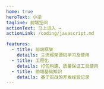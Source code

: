 ```yaml
---
home: true
heroText: 小梁
tagline: 前端空间
actionText: 马上进入 →
actionLink: /coding/javascript.md

features:
  - title: 前端框架
    details: 主流框架源码学习及使用
  - title: 工程化
    details: 打包构建、质量保证工具使用
  - title: 前端基础知识
    details: 基于实战的开发经验记录
---
```

